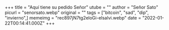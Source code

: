 +++
title = "Aquí tiene su pedido Señor"
utube = ""
author = "Señor Sato"
picurl = "senorsato.webp"
original = ""
tags = ["bitcoin", "sad", "dip", "invierno",]
memeimg = "rec897jN7tg2eloGi-elsalvi.webp"
date = "2022-01-22T00:14:41.000Z"
+++
